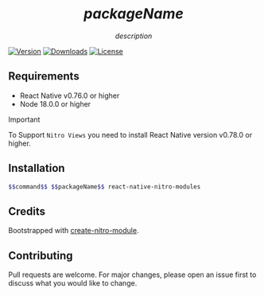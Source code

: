 # $$packageName$$

$$description$$

[![Version](https://img.shields.io/npm/v/$$packageName$$.svg)](https://www.npmjs.com/package/$$packageName$$)
[![Downloads](https://img.shields.io/npm/dm/$$packageName$$.svg)](https://www.npmjs.com/package/$$packageName$$)
[![License](https://img.shields.io/npm/l/$$packageName$$.svg)](https://github.com/patrickkabwe/$$packageName$$/LICENSE)

## Requirements

- React Native v0.76.0 or higher
- Node 18.0.0 or higher

> [!IMPORTANT]  
> To Support `Nitro Views` you need to install React Native version v0.78.0 or higher.

## Installation

```bash
$$command$$ $$packageName$$ react-native-nitro-modules
```

## Credits

Bootstrapped with [create-nitro-module](https://github.com/patrickkabwe/create-nitro-module).

## Contributing

Pull requests are welcome. For major changes, please open an issue first to discuss what you would like to change.
